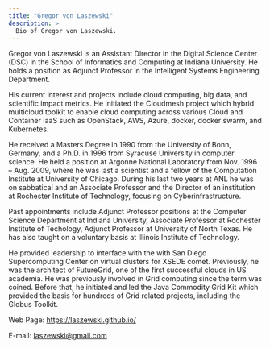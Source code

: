 ```yaml
---
title: "Gregor von Laszewski"
description: >
  Bio of Gregor von Laszewski.
---
```


Gregor von Laszewski is an Assistant Director in the Digital Science Center (DSC) in the School of Informatics and Computing at Indiana University. He holds a position as Adjunct Professor in the Intelligent Systems Engineering Department.

His current interest and projects include cloud computing, big data, and scientific impact metrics. He initiated the Cloudmesh project which hybrid multicloud toolkit to enable cloud computing across various Cloud and Container IaaS such as OpenStack, AWS, Azure, docker, docker swarm, and Kubernetes.

He received a Masters Degree in 1990 from the University of Bonn, Germany, and a Ph.D. in 1996 from Syracuse University in computer science. He held a position at Argonne National Laboratory from Nov. 1996 – Aug. 2009, where he was last a scientist and a fellow of the Computation Institute at University of Chicago. During his last two years at ANL he was on sabbatical and an Associate Professor and the Director of an institution at Rochester Institute of Technology, focusing on Cyberinfrastructure.

Past appointments include Adjunct Professor positions at the Computer Science Department at Indiana University, Associate Professor at Rochester Institute of Techology, Adjunct Professor at University of North Texas. He has also taught on a voluntary basis at Illinois Institute of Technology.

He provided leadership to interface with the with San Diego Supercomputing Center on virtual clusters for XSEDE comet. Previously, he was the architect of FutureGrid, one of the first successful clouds in US academia. He was previously involved in Grid computing since the term was coined. Before that, he initiated and led the Java Commodity Grid Kit which provided the basis for hundreds of Grid related projects, including the Globus Toolkit.

Web Page: <https://laszewski.github.io/>

E-mail: laszewski@gmail.com
